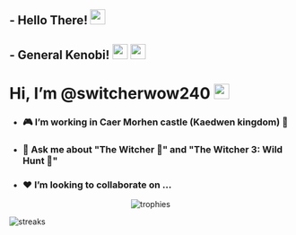 ## - Hello There! <img src="https://raw.githubusercontent.com/igorkowalczyk/igorkowalczyk/master/src/images/wave.gif" width="27px">
## - General Kenobi! <img src="https://raw.githubusercontent.com/igorkowalczyk/igorkowalczyk/master/src/images/wave.gif" width="27px"> <img src="https://raw.githubusercontent.com/igorkowalczyk/igorkowalczyk/master/src/images/wave.gif" width="27px">
# Hi, I’m @switcherwow240 <img src="https://raw.githubusercontent.com/igorkowalczyk/igorkowalczyk/master/src/images/wave.gif" width="27px">
- ### 🎮 I’m working in Caer Morhen castle (Kaedwen kingdom) 🐺
- ### 💬 Ask me about "The Witcher 🐺" and "The Witcher 3: Wild Hunt 🐺"
- ### ❤ I’m looking to collaborate on ...

<p align="center"><img src="https://github-profile-trophy.vercel.app/?username=VladimirSaenko&no-bg=true&theme=tokyonight&no-frame=true&column=7&margin-w=15&margin-h=15" alt="trophies"/></p>

<img align="center" src="https://github-readme-streak-stats.herokuapp.com/?user=VladimirSaenko&theme=tokyonight" alt="streaks"/></p>

<!-- ![Top Langs](https://github-readme-stats.vercel.app/api/top-langs/?username=VladimirSaenko&layout=compactshow_icons=true&theme=midnight-purple) -->

<!--
**VladimirSaenko/VladimirSaenko** is a ✨ _special_ ✨ repository because its `README.md` (this file) appears on your GitHub profile.
Here are some ideas to get you started:

- 🔭 I’m currently working on 
- 🌱 I’m currently learning ...
- 👯 I’m looking to collaborate on ...
- 🤔 I’m looking for help with ...
- 📫 How to reach me: ...
- 😄 Pronouns: ...
- ⚡ Fun fact: ...
-->
